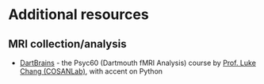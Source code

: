 # Additional resources

## MRI collection/analysis

- [DartBrains](https://dartbrains.org) - the Psyc60 (Dartmouth fMRI Analysis)
  course by [Prof. Luke Chang (COSANLab)](http://cosanlab.com), with accent
  on Python